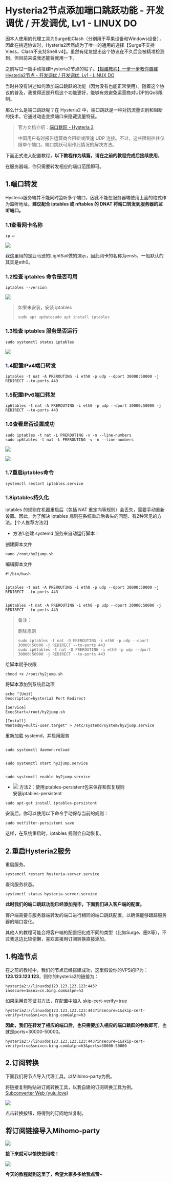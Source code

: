 # Hysteria2节点添加端口跳跃功能 - 开发调优 / 开发调优, Lv1 - LINUX DO
因本人使用的代理工具为Surge和Clash（分别用于苹果设备和Windows设备），因此在挑选协议时，Hysteria2居然成为了唯一的通用的选择【Surge不支持Vless，Clash不支持Snell v4】。虽然有佬友提出这个协议在不久后会被精准检测到，但目前来说我还能将就用一下。

之前写过一篇手动搭建Hysteria2节点的帖子。[【搭建教程】一步一步教你自建Hysteria2节点 - 开发调优 / 开发调优, Lv1 - LINUX DO](https://linux.do/t/topic/159235/4)

当时并没有讲述如何添加端口跳跃的功能（因为没有也能正常使用）。随着这个协议的普及，我觉得还是开启这个功能更好，能够有效避免运营商对UDP的QoS限制。

那么什么是端口跳跃呢？在 Hysteria2 中，端口跳跃是一种对抗流量识别和阻断的技术，它通过动态变换端口来隐藏流量特征。

> 官方文档介绍：[端口跳跃 - Hysteria 2](https://v2.hysteria.network/zh/docs/advanced/Port-Hopping/)
> 
> 中国用户有时报告运营商会阻断或限速 UDP 连接。不过，这些限制往往仅限单个端口。端口跳跃可用作此情况的解决方法。

下面正式进入配置教程，**以下教程作为续篇，请在之前的教程完成后接续使用**。

在服务器端，你只需要转发相应的端口范围即可。

[](#p-2099300-h-1-3)1.端口转发
--------------------------

Hysteria服务端并不能同时监听多个端口，因此不能在服务器端使用上面的格式作为监听地址。**建议配合 iptables 或 nftables 的 DNAT 将端口转发到服务器的监听端口。** 

### [](#p-2099300-h-11-4)**1.1查看网卡名称**

```null
ip a

```

[![](https://linux.do/uploads/default/original/3X/8/a/8a1f768c4297f9e35eb701a5e09a5a2e39c8eaee.png)
](https://linux.do/uploads/default/original/3X/8/a/8a1f768c4297f9e35eb701a5e09a5a2e39c8eaee.png "image")

我这里用的是亚马逊的LightSail做的演示，因此网卡的名称为ens5，一般默认的其实是eth0。

### [](#p-2099300-h-12-iptables-5)**1.2检查 iptables 命令是否可用**

```null
iptables --version

```

![](https://linux.do/uploads/default/original/3X/6/2/62ddbb94e45360f165592637d1e1deed481a0419.png)

> 如果未安装，安装 iptables
> 
> `sudo apt updatesudo apt install iptables`

### [](#p-2099300-h-13-iptables-6)**1.3检查 iptables 服务是否运行**

```null
sudo systemctl status iptables

```

[![](https://linux.do/uploads/default/original/3X/9/6/96645aee87ef55a4a86af40c9461c3fcbfbfde99.png)
](https://linux.do/uploads/default/original/3X/9/6/96645aee87ef55a4a86af40c9461c3fcbfbfde99.png "image")

### [](#p-2099300-h-14ipv4-7)**1.4配置IPv4端口转发**

```null
iptables -t nat -A PREROUTING -i eth0 -p udp --dport 30000:50000 -j REDIRECT --to-ports 443

```

### [](#p-2099300-h-15ipv6-8)**1.5配置IPv6端口转发**

```null
ip6tables -t nat -A PREROUTING -i eth0 -p udp --dport 30000:50000 -j REDIRECT --to-ports 443

```

### [](#p-2099300-h-16-9)**1.6查看是否设置成功**

```null
sudo iptables -t nat -L PREROUTING -v -n --line-numbers
sudo ip6tables -t nat -L PREROUTING -v -n --line-numbers

```

[![](https://linux.do/uploads/default/original/3X/d/d/dd5aae5a134e7cd0efca279dca4e7a8edd161ef7.png)
](https://linux.do/uploads/default/original/3X/d/d/dd5aae5a134e7cd0efca279dca4e7a8edd161ef7.png "image")

![](https://linux.do/uploads/default/original/3X/2/8/2894ec2469341d21ce7fb68431cb66334867395b.png)

### [](#p-2099300-h-17iptables-10)**1.7重启iptables命令**

```null
systemctl restart iptables.service

```

### [](#p-2099300-h-18iptables-11)**1.8iptables持久化**

iptables 的规则在机器重启后（包括 NAT 重定向等规则）会丢失，需要手动重新设置。因此，为了解决 iptables 规则在系统重启后丢失的问题，有2种常见的方法。【个人推荐方法2】

*   方法1.创建 systemd 服务来自动运行脚本：

创建脚本文件

```null
nano /root/hy2jump.sh

```

编辑脚本文件

```null
#!/bin/bash
​

iptables -t nat -A PREROUTING -i eth0 -p udp --dport 30000:50000 -j REDIRECT --to-ports 443
​

ip6tables -t nat -A PREROUTING -i eth0 -p udp --dport 30000:50000 -j REDIRECT --to-ports 443

```

> 备注：
> 
> 删除规则
> 
> `sudo iptables -t nat -D PREROUTING -i eth0 -p udp --dport 30000:50000 -j REDIRECT --to-ports 443`  
> `sudo ip6tables -t nat -D PREROUTING -i eth0 -p udp --dport 30000:50000 -j REDIRECT --to-ports 443`

给脚本赋予权限

```null
chmod +x /root/hy2jump.sh

```

将脚本添加到系统启动项

```null
echo "[Unit]
Description=hysteria2 Port Redirect
​
[Service]
ExecStart=/root/hy2jump.sh
​
[Install]
WantedBy=multi-user.target" > /etc/systemd/system/hy2jump.service

```

重新加载 systemd，并启用服务

```null

sudo systemctl daemon-reload
​

sudo systemctl start hy2jump.service
​

sudo systemctl enable hy2jump.service

```

*   ![](https://linux.do/images/emoji/twemoji/glowing_star.png?v=14)
    方法2：使用iptables-persistent包来保存和恢复规则  
    安装iptables-persistent

```null
sudo apt-get install iptables-persistent

```

安装后，你可以使用以下命令手动保存当前的规则：

```null
sudo netfilter-persistent save

```

这样，在系统重启时，iptables 规则会自动恢复。

[](#p-2099300-h-2hysteria2-12)2.重启Hysteria2服务
---------------------------------------------

重启服务。

```null
systemctl restart hysteria-server.service

```

查询服务状态。

```null
systemctl status hysteria-server.service

```

**此时我们的端口跳跃功能已经添加完毕，下面我们进入客户端的配置。** 

客户端需要与服务器端转发的端口进行相同的端口跳跃配置，以确保能够跟踪服务器的端口变化。

其他人的教程可能会将客户端的配置细化成不同的类型（比如Surge、圈X等），不过我这边比较偷懒，喜欢直接用订阅转换直接添加。

[](#p-2099300-h-1-14)1.构造节点
---------------------------

在之前的教程中，我们的节点已经搭建成功，这里假设你的VPS的IP为：**123.123.123.123**，则你的hysteria2的链接为：

```null
hysteria2://linuxdo@123.123.123.123:443?insecure=1&sni=cn.bing.com&alpn=h3

```

如果采用自签证书方法，在配置中加入 skip-cert-verify=true

```null
hysteria2://linuxdo@123.123.123.123:443?insecure=1&skip-cert-verify=true&sni=cn.bing.com&alpn=h3

```

**因此，我们在转发了相应的端口后，也只需要加入相应的端口跳跃的参数即可**，也就是ports=30000-50000。

```null
hysteria2://linuxdo@123.123.123.123:443?insecure=1&skip-cert-verify=true&sni=cn.bing.com&alpn=h3&ports=30000-50000

```

[](#p-2099300-h-2-15)2.订阅转换
---------------------------

下面我们将节点导入代理工具，以Mihimo-party为例。

将链接复制粘贴进订阅转换工具，以我自建的订阅转换工具为例。  
[Subconverter Web (yuju.love)](https://sub.yuju.love/)

[![](https://linux.do/uploads/default/optimized/3X/a/6/a66bfdc4fdadef10e973808e0f023de51c9e8630_2_690x309.png)
](https://linux.do/uploads/default/original/3X/a/6/a66bfdc4fdadef10e973808e0f023de51c9e8630.png "image")

点击转换按钮，将得到的订阅地址复制。

[](#p-2099300-mihomo-party-16)**将订阅链接导入Mihomo-party**
-----------------------------------------------------

[![](https://linux.do/uploads/default/optimized/3X/9/9/99194b89cc26c9230975deec9d16e186eb7bbdc9_2_690x219.png)
](https://linux.do/uploads/default/original/3X/9/9/99194b89cc26c9230975deec9d16e186eb7bbdc9.png "image")

**接下来就可以愉快使用啦！**

[![](https://linux.do/uploads/default/optimized/3X/3/6/365f1559d2d7b69a645a4da7752a0bd44feff7fd_2_650x500.png)
](https://linux.do/uploads/default/original/3X/3/6/365f1559d2d7b69a645a4da7752a0bd44feff7fd.png "image")

**今天的教程就到这里了，希望大家多多给我点赞~**